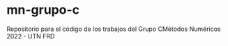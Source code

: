 # mn-grupo-c
Repositorio para el código de los trabajos del Grupo CMétodos Numéricos 2022 - UTN FRD
